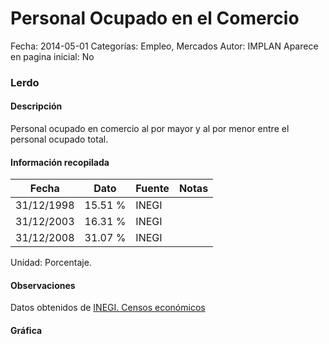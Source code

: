 Personal Ocupado en el Comercio
=====

Fecha: 2014-05-01
Categorías: Empleo, Mercados
Autor: IMPLAN
Aparece en pagina inicial: No

### Lerdo

#### Descripción

Personal ocupado en comercio al por mayor y al por menor entre el personal ocupado total.

<!-- break -->

#### Información recopilada

<table class="table table-hover table-bordered matriz">
  <thead>
    <tr><th>Fecha</th><th>Dato</th><th>Fuente</th><th>Notas</th></tr>
  </thead>
  <tbody>
    <tr><td class="centrado">31/12/1998</td><td class="derecha">15.51 %</td><td>INEGI</td><td></td></tr>
    <tr><td class="centrado">31/12/2003</td><td class="derecha">16.31 %</td><td>INEGI</td><td></td></tr>
    <tr><td class="centrado">31/12/2008</td><td class="derecha">31.07 %</td><td>INEGI</td><td></td></tr>
  </tbody>
</table>

Unidad: Porcentaje.

#### Observaciones

Datos obtenidos de [INEGI. Censos económicos](http://www3.inegi.org.mx/sistemas/saic/)

#### Gráfica

<div id="Morrishrlpxgaw" class="grafica"></div>
<script>
new Morris.Line({
element: 'Morrishrlpxgaw',
data: [{ fecha: '1998-12-31', dato: 15.5100 },{ fecha: '2003-12-31', dato: 16.3100 },{ fecha: '2008-12-31', dato: 31.0701 }],
xkey: 'fecha',
ykeys: ['dato'],
labels: ['Dato'],
lineColors: ['#FF5B02'],
xLabelFormat: function(d) { return d.getDate()+'/'+(d.getMonth()+1)+'/'+d.getFullYear(); },
dateFormat: function(ts) { var d = new Date(ts); return d.getDate() + '/' + (d.getMonth() + 1) + '/' + d.getFullYear(); }
});
</script>
